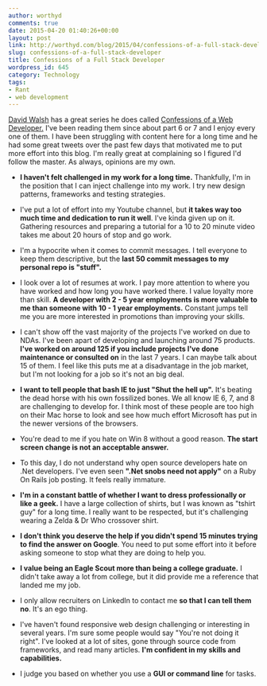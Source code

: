 ```yaml
---
author: worthyd
comments: true
date: 2015-04-20 01:40:26+00:00
layout: post
link: http://worthyd.com/blog/2015/04/confessions-of-a-full-stack-developer/
slug: confessions-of-a-full-stack-developer
title: Confessions of a Full Stack Developer
wordpress_id: 645
category: Technology
tags:
- Rant
- web development
---
```


[David Walsh](http://davidwalsh.name/) has a great series he does called [Confessions of a Web Developer.](http://davidwalsh.name/confessions-xiv)  I've been reading them since about part 6 or 7 and I enjoy every one of them.  I have been struggling with content here for a long time and he had some great tweets over the past few days that motivated me to put more effort into this blog.  I'm really great at complaining so I figured I'd follow the master.  As always, opinions are my own.





  * **I haven't felt challenged in my work for a long time.**  Thankfully, I'm in the position that I can inject challenge into my work.  I try new design patterns, frameworks and testing strategies.


	
  * I've put a lot of effort into my Youtube channel, but **it takes way too much time and dedication to run it well**.  I've kinda given up on it.  Gathering resources and preparing a tutorial for a 10 to 20 minute video takes me about 20 hours of stop and go work.


	
  * I'm a hypocrite when it comes to commit messages.  I tell everyone to keep them descriptive, but the **last 50 commit messages to my personal repo is "stuff".**


	
  * I look over a lot of resumes at work.  I pay more attention to where you have worked and how long you have worked there.  I value loyalty more than skill.  **A developer with 2 - 5 year employments is more valuable to me than someone with 10 - 1 year employments.**  Constant jumps tell me  you are more interested in promotions than improving your skills.

	

  * I can't show off the vast majority of the projects I've worked on due to NDAs.  I've been apart of developing and launching around 75 products. **I've worked on around 125 if you include projects I've done maintenance or consulted on** in the last 7 years.  I can maybe talk about 15 of them.  I feel like this puts me at a disadvantage in the job market, but I'm not looking for a job so it's not an big deal.

	
  * **I want to tell people that bash IE to just "Shut the hell up".**  It's beating the dead horse with his own fossilized bones.  We all know IE 6, 7, and 8 are challenging to develop for. I think most of these people are too high on their Mac horse to look and see how much effort Microsoft has put in the newer versions of the browsers.

	
  * You're dead to me if you hate on Win 8 without a good reason. **The start screen change is not an acceptable answer.**

	
  * To this day, I do not understand why open source developers hate on .Net developers.  I've even seen **".Net snobs need not apply"** on a Ruby On Rails job posting.  It feels really immature. 

	
  * **I'm in a constant battle of whether I want to dress professionally or like a geek.**  I have a large collection of shirts, but I was known as "tshirt guy" for a long time.  I really want to be respected, but it's challenging wearing a Zelda & Dr Who crossover shirt.

	
  * **I don't think you deserve the help if you didn't spend 15 minutes trying to find the answer on Google**.  You need to put some effort into it before asking someone to stop what they are doing to help you.

	
  * **I value being an Eagle Scout more than being a college graduate.**  I didn't take away a lot from college, but it did provide me a reference that landed me my job. 

	
  * I only allow recruiters on LinkedIn to contact me **so that I can tell them no**.  It's an ego thing.

	
  * I've haven't found responsive web design challenging or interesting in several years.  I'm sure some people would say "You're not doing it right".  I've looked at a lot of sites, gone through source code from frameworks, and read many articles.  **I'm confident in my skills and capabilities.**

        
  * I judge you based on whether you use a **GUI or command line** for tasks.



